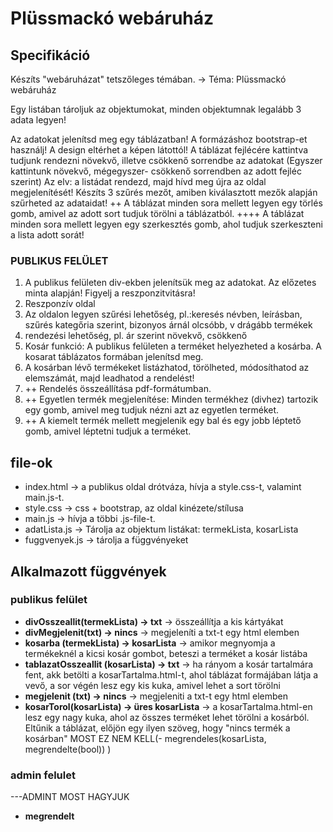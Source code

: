 # Plüssmackó webáruház

## Specifikáció

Készíts "webáruházat" tetszőleges témában. -> Téma: Plüssmackó webáruház

Egy listában tároljuk az objektumokat, minden objektumnak legalább 3 adata legyen!

Az adatokat jelenítsd meg egy táblázatban!
A formázáshoz bootstrap-et használj! A design eltérhet a képen látottól!
A táblázat fejlécére kattintva tudjunk rendezni növekvő, illetve csökkenő sorrendbe az adatokat (Egyszer kattintunk növekvő, mégegyszer- csökkenő sorrendben az adott fejléc szerint) Az elv: a listádat rendezd, majd hívd meg újra az oldal megjelenítését!
Készíts 3 szűrés mezőt, amiben kiválasztott mezők alapján szűrheted az adataidat!
++ A táblázat minden sora mellett legyen egy törlés gomb, amivel az adott sort tudjuk törölni a táblázatból. 
++++ A táblázat minden sora mellett legyen egy szerkesztés gomb, ahol tudjuk szerkeszteni a lista adott sorát!

### PUBLIKUS FELÜLET

1. A publikus felületen div-ekben jelenítsük meg az adatokat. Az előzetes minta alapján! Figyelj a reszponzitvitásra!
2. Reszponzív oldal
3. Az oldalon legyen szűrési lehetőség, pl.:keresés névben, leírásban, szűrés kategőria szerint, bizonyos árnál olcsóbb, v drágább termékek
4. rendezési lehetőség, pl. ár szerint növekvő, csökkenő
5. Kosár funkció:  A publikus felületen a terméket helyezheted a kosárba. A kosarat táblázatos formában jelenítsd meg.
6. A kosárban lévő termékeket listázhatod, törölheted, módosíthatod az elemszámát, majd leadhatod a rendelést!
7. ++ Rendelés összeállítása pdf-formátumban.
8. ++ Egyetlen termék megjelenítése: Minden termékhez (divhez) tartozik egy gomb, amivel meg tudjuk nézni azt az egyetlen terméket.
9. ++ A kiemelt termék mellett megjelenik egy bal és egy jobb léptető gomb, amivel léptetni tudjuk a terméket.

## file-ok
- index.html -> a publikus oldal drótváza, hívja a style.css-t, valamint main.js-t.
- style.css -> css + bootstrap, az oldal kinézete/stílusa
- main.js -> hívja a többi .js-file-t.
- adatLista.js -> Tárolja az objektum listákat: termekLista, kosarLista
- fuggvenyek.js -> tárolja a függvényeket


## Alkalmazott függvények
### publikus felület
- **divOsszeallit(termekLista) -> txt** -> összeállítja a kis kártyákat
- **divMegjelenit(txt) -> nincs** -> megjeleníti a txt-t egy html elemben
- **kosarba (termekLista) -> kosarLista** -> amikor megnyomja a termékeknél a kicsi kosár gombot, beteszi a terméket a kosár listába
- **tablazatOsszeallit (kosarLista) -> txt** -> ha rányom a kosár tartalmára fent, akk betölti a kosarTartalma.html-t, ahol táblázat formájában látja a vevő, a sor végén lesz egy kis kuka, amivel lehet a sort törölni
- **megjelenit (txt) -> nincs** -> megjeleniti a txt-t egy html elemben
- **kosarTorol(kosarLista) -> üres kosarLista** -> a kosarTartalma.html-en lesz egy nagy kuka, ahol az összes terméket lehet törölni a kosárból. Eltűnik a táblázat, előjön egy ilyen szöveg, hogy "nincs termék a kosárban"
MOST EZ NEM KELL(- megrendeles(kosarLista, megrendelte(bool)) )

### admin felulet
---ADMINT MOST HAGYJUK
- **megrendelt**
